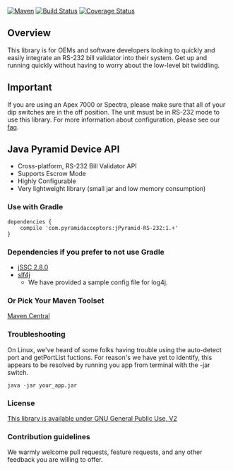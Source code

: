 [![Maven](https://maven-badges.herokuapp.com/maven-central/com.pyramidacceptors/jPyramid-RS-232/badge.svg)](https://maven-badges.herokuapp.com/maven-central/com.pyramidacceptors/jPyramid-RS-232) [![Build Status](https://travis-ci.org/PyramidTechnologies/jPyramid-RS-232.svg?branch=develop)](https://travis-ci.org/PyramidTechnologies/jPyramid-RS-232) [![Coverage Status](https://coveralls.io/repos/PyramidTechnologies/jPyramid-RS-232/badge.svg?branch=develop)](https://coveralls.io/r/PyramidTechnologies/jPyramid-RS-232?branch=develop)

Overview
--------

This library is for OEMs and software developers looking to quickly and easily integrate an RS-232 bill validator
into their system. Get up and running quickly without having to worry about the low-level bit twiddling.

## Important
If you are using an Apex 7000 or Spectra, please make sure that all of your dip switches are in the off position. The unit msust be in RS-232 mode to use this library. For more information about configuration, please see our [faq](http://pyramidacceptors.com/support/faq/).

## Java Pyramid Device API

* Cross-platform, RS-232 Bill Validator API
* Supports Escrow Mode
* Highly Configurable
* Very lightweight library (small jar and low memory consumption)

### Use with Gradle ###

    dependencies {
        compile 'com.pyramidacceptors:jPyramid-RS-232:1.+'
    }

### Dependencies if you prefer to not use Gradle

* [jSSC 2.8.0](https://github.com/scream3r/java-simple-serial-connector)
* [slf4j](http://www.slf4j.org/docs.html)
  - We have provided a sample config file for log4j.

    
### Or Pick Your Maven Toolset ###

[Maven Central](http://search.maven.org/#artifactdetails%7Ccom.pyramidacceptors%7CjPyramid-RS-232%7C1.1%7Cjar)

### Troubleshooting

On Linux, we've heard of some folks having trouble using the auto-detect port and getPortList fuctions. For reason's we have yet to identify, this appears to be resolved by running you app from terminal with the -jar switch.

    java -jar your_app.jar

### License ###

[This library is available under GNU General Public Use, V2](http://www.gnu.org/licenses/gpl-2.0.html)

### Contribution guidelines ###

We warmly welcome pull requests, feature requests, and any other feedback you are willing to offer.
